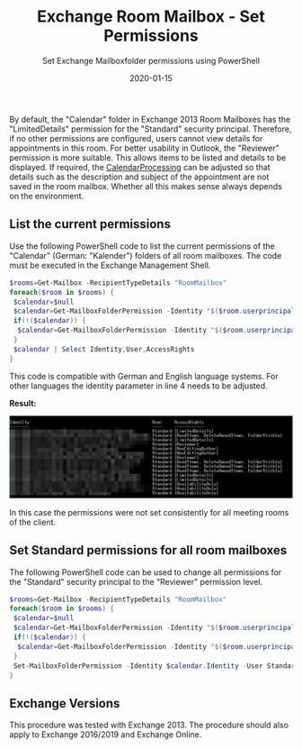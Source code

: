﻿---
aliases:
    - exchange-room-mailbox-standard-permissions
slug: Exchange-Room-Mailbox-Standard-Permissions
layout: post
title: Exchange Room Mailbox - Set Permissions
subtitle: Set Exchange Mailboxfolder permissions using PowerShell
date: 2020-01-15
contenttags: [exchange, powershell, exchange2013]
image: /images/2020-01-15_17_44_53-_CalendarPermission-Error-Outlook.png
---

By default, the "Calendar" folder in Exchange 2013 Room Mailboxes has the "LimitedDetails" permission for the "Standard" security principal. Therefore, if no other permissions are configured, users cannot view details for appointments in this room. For better usability in Outlook, the "Reviewer" permission is more suitable. This allows items to be listed and details to be displayed. If required, the [CalendarProcessing](https://docs.microsoft.com/en-us/powershell/module/exchange/mailboxes/set-calendarprocessing?view=exchange-ps) can be adjusted so that details such as the description and subject of the appointment are not saved in the room mailbox. Whether all this makes sense always depends on the environment.

## List the current permissions

Use the following PowerShell code to list the current permissions of the "Calendar" (German: "Kalender") folders of all room mailboxes. The code must be executed in the Exchange Management Shell.

```powershell
$rooms=Get-Mailbox -RecipientTypeDetails "RoomMailbox"
foreach($room in $rooms) {
 $calendar=$null
 $calendar=Get-MailboxFolderPermission -Identity "$($room.userprincipalname):\Kalender" -ErrorAction SilentlyContinue
 if(!($calendar)) {
  $calendar=Get-MailboxFolderPermission -Identity "$($room.userprincipalname):\Calendar" -ErrorAction SilentlyContinue
 }
 $calendar | Select Identity,User,AccessRights
}

```

This code is compatible with German and English language systems. For other languages the identity parameter in line 4 needs to be adjusted.

**Result:**

![List the calendar permissions for all room mailboxes](/images/2020-01-15_17_20_31-CalendarPermissions.png "List the calendar permissions for all room mailboxes. The permissions are not standardized (PowerShell Window)")

In this case the permissions were not set consistently for all meeting rooms of the client.

## Set Standard permissions for all room mailboxes

The following PowerShell code can be used to change all permissions for the "Standard" security principal to the "Reviewer" permission level.

```powershell
$rooms=Get-Mailbox -RecipientTypeDetails "RoomMailbox"
foreach($room in $rooms) {
 $calendar=$null
 $calendar=Get-MailboxFolderPermission -Identity "$($room.userprincipalname):\Kalender" -User Standard -ErrorAction SilentlyContinue
 if(!($calendar)) {
  $calendar=Get-MailboxFolderPermission -Identity "$($room.userprincipalname):\Calendar" -User Standard -ErrorAction SilentlyContinue
 }
 Set-MailboxFolderPermission -Identity $calendar.Identity -User Standard -AccessRights Reviewer
}
```

## Exchange Versions

This procedure was tested with Exchange 2013. The procedure should also apply to Exchange 2016/2019 and Exchange Online.
